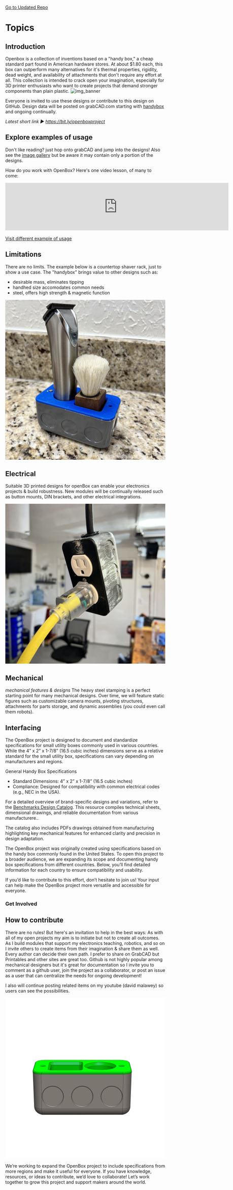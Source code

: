[Go to Updated Repo](https://docsify-this.net/?basePath=https://raw.githubusercontent.com/dmalawey/openBox/refs/heads/main&homepage=home.md&edit-link=https://github.com/dmalawey/openBox/refs/heads/blob/main&sidebar=true&browser-tab-title=OpenBox&edit-link-top=true&hide-credits=true&loadFavicon=favicon.png&loadSidebar=_sidebar.md&loadNavbar=_navbar.md&name=openBox%20Webpage&zoom-images=true&dark-mode=true#/ ':class=button-rounded')


# Topics

## Introduction
Openbox is a collection of inventions based on a "handy box," a cheap standard part found in American hardware stores.  At about $1.80 each, this box can outperform many alternatives for it's thermal properties, rigidity, dead weight, and availability of attachments that don't require any effort at all.  This collection is intended to crack open your imagination, especially for 3D printer enthusiasts who want to create projects that demand stronger components than plain plastic.
![img_banner](https://github.com/user-attachments/assets/ffa113f2-2e5e-4a40-9aae-9c9a140e232c)

Everyone is invited to use these designs or contribute to this design on GitHub.  Design data will be posted on grabCAD.com starting with [handybox](https://grabcad.com/library/handybox-1) and ongoing continually.

_Latest short link ► https://bit.ly/openboxproject_

## Explore examples of usage
Don't like reading? just hop onto grabCAD and jump into the designs!  Also see the [image gallery](gallery.md) but be aware it may contain only a portion of the designs.

How do you work with OpenBox? Here's one video lesson, of many to come:
<iframe width="703" src="https://www.youtube.com/embed/VLrEtrU10ow" title="Build a DIY power supply for powering electronics - using openBox" frameborder="0" allow="accelerometer; autoplay; clipboard-write; encrypted-media; gyroscope; picture-in-picture; web-share" referrerpolicy="strict-origin-when-cross-origin" allowfullscreen></iframe>

[Visit different example of usage](examples.md':class=button')

## Limitations
There are no limits.  The example below is a countertop shaver rack, just to show a use case.  The "handybox" brings value to other designs such as:
* desirable mass, eliminates tipping
* handhed size accomodates common needs
* steel, offers high strength & magnetic function

![demo1](img/img_demo1.jpg 'class=image-25')

## Electrical
Suitable 3D printed designs for openBox can enable your electronics projects & build robustness. New modules will be continually released such as button mounts, DIN brackets, and other electrical integrations.

![demo_electrical](img/img_demo2.jpg 'class=image-25')

## Mechanical
_mechanical features & designs_
The heavy steel stamping is a perfect starting point for many mechanical designs.  Over time, we will feature static figures such as customizable camera mounts, pivoting structures, attachments for parts storage, and dynamic assemblies (you could even call them robots).

## Interfacing

The OpenBox project is designed to document and standardize specifications for small utility boxes commonly used in various countries. While the 4” x 2” x 1-7/8” (16.5 cubic inches) dimensions serve as a relative standard for the small utility box, specifications can vary depending on manufacturers and regions.

General Handy Box Specifications

- Standard Dimensions: 4” x 2” x 1-7/8” (16.5 cubic inches)
- Compliance: Designed for compatibility with common electrical codes (e.g., NEC in the USA).

For a detailed overview of brand-specific designs and variations, refer to the [Benchmarks Design Catalog](https://docsify-this.net/?basePath=https://raw.githubusercontent.com/dmalawey/openBox/refs/heads/main&homepage=home.md&edit-link=https://github.com/dmalawey/openBox/refs/heads/blob/main&sidebar=true&browser-tab-title=OpenBox&edit-link-top=true&hide-credits=true&loadFavicon=favicon.png&loadSidebar=_sidebar.md&loadNavbar=_navbar.md&name=openBox%20Webpage&zoom-images=true&dark-mode=true#/designs?id=design-catalog). This resource compiles technical sheets, dimensional drawings, and reliable documentation from various manufacturere..

The catalog also includes PDFs drawings obtained from manufacturing highlighting key mechanical features for enhanced clarity and precision in design adaptation.

The OpenBox project was originally created using specifications based on the handy box commonly found in the United States. To open this project to a broader audience, we are expanding its scope and documenting handy box specifications from different countries. Below, you’ll find detailed information for each country to ensure compatibility and usability.

If you’d like to contribute to this effort, don’t hesitate to join us! Your input can help make the OpenBox project more versatile and accessible for everyone.

### Get Involved

## How to contribute

There are no rules!  But here's an invitation to help in the best ways: As with all of my open projects my aim is to initiate but not to create all outcomes.  As I build modules that support my electronics teaching, robotics, and so on I invite others to create items from their imagination & share them as well.  Every author can decide their own path.  I prefer to share on GrabCAD but Printables and other sites are great too.  Github is not highly popular among mechanical designers but it's great for documentation so I invite you to comment as a github user, join the project as a collaborator, or post an issue as a user that can centralize the needs for ongoing development!  

I also will continue posting related items on my youtube (david malawey) so users can see the possibilities.

![main_image](img/img_assembly2.jpg) 

We’re working to expand the OpenBox project to include specifications from more regions and make it useful for everyone. If you have knowledge, resources, or ideas to contribute, we’d love to collaborate! Let’s work together to grow this project and support makers around the world.

